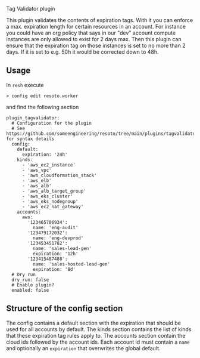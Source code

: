 Tag Validator plugin

This plugin validates the contents of expiration tags. With it you can enforce a max. expiration length for certain resources in an account. For instance you could have an org policy that says in our "dev" account compute instances are only allowed to exist for 2 days max. Then this plugin can ensure that the expiration tag on those instances is set to no more than 2 days. If it is set to e.g. 50h it would be corrected down to 48h.

## Usage

In `resh` execute

```
> config edit resoto.worker
```

and find the following section

```
plugin_tagvalidator:
  # Configuration for the plugin
  # See https://github.com/someengineering/resoto/tree/main/plugins/tagvalidator for syntax details
  config:
    default:
      expiration: '24h'
    kinds:
      - 'aws_ec2_instance'
      - 'aws_vpc'
      - 'aws_cloudformation_stack'
      - 'aws_elb'
      - 'aws_alb'
      - 'aws_alb_target_group'
      - 'aws_eks_cluster'
      - 'aws_eks_nodegroup'
      - 'aws_ec2_nat_gateway'
    accounts:
      aws:
        '123465706934':
          name: 'eng-audit'
        '123479172032':
          name: 'eng-devprod'
        '123453451782':
          name: 'sales-lead-gen'
          expiration: '12h'
        '123415487488':
          name: 'sales-hosted-lead-gen'
          expiration: '8d'
  # Dry run
  dry_run: false
  # Enable plugin?
  enabled: false
```

## Structure of the config section

The config contains a default section with the expiration that should be used for all accounts by default. The kinds section contains the list of kinds that these expiration tag rules apply to. The accounts section contain the cloud ids followed by the account ids. Each account id must contain a `name` and optionally an `expiration` that overwrites the global default.
